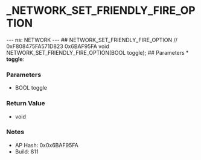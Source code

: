 # _NETWORK_SET_FRIENDLY_FIRE_OPTION

--- ns: NETWORK --- ## NETWORK_SET_FRIENDLY_FIRE_OPTION  // 0xF808475FA571D823 0x6BAF95FA void NETWORK_SET_FRIENDLY_FIRE_OPTION(BOOL toggle);  ## Parameters * **toggle**:

### Parameters
* BOOL toggle

### Return Value
* void

### Notes
* AP Hash: 0x0x6BAF95FA
* Build: 811

